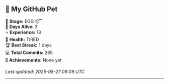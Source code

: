 ## 🐾 My GitHub Pet

🥚 **Stage:** EGG 😴  
📅 **Days Alive:** 3  
⭐ **Experience:** 18  
💓 **Health:** TIRED  
🏆 **Best Streak:** 1 days  
💻 **Total Commits:** 265  
🎖️ **Achievements:** None yet  

*Last updated: 2025-08-27 09:09 UTC*

---

